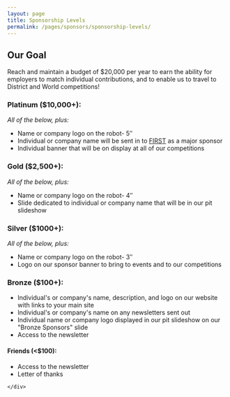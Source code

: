 ```yaml
---
layout: page
title: Sponsorship Levels
permalink: /pages/sponsors/sponsorship-levels/
---
```

<article class="page type-page status-publish">
	<div class="inside-article">
		<div class="entry-content" itemprop="text">
			<h2>Our Goal</h2>
			<p>Reach and maintain a budget of $20,000 per year to earn the ability for employers to match individual contributions, and to enable us to travel to District and World competitions!</p>
			<h3 class="levels">Platinum ($10,000+):</h3>
			<p><em>All of the below, plus:</em></p>
			<ul>
				<li>Name or company logo on the robot- 5&#8243;</li>
				<li>Individual or company name will be sent in to <a href="https://www.firstinspires.org/"
						rel="noopener" target="_blank">FIRST</a> as a major sponsor</li>
				<li>Individual banner that will be on display at all of our competitions</li>
			</ul>
			<h3 class="levels">Gold ($2,500+):</h3>
			<p><em>All of the below, plus:</em></p>
			<ul>
				<li>Name or company logo on the robot- 4&#8243;</li>
				<li>Slide dedicated to individual or company name that will be in our pit slideshow</li>
			</ul>
			<h3 class="levels">Silver ($1000+):</h3>
			<p><em>All of the below, plus:</em></p>
			<ul>
				<li>Name or company logo on the robot- 3&#8243;</li>
				<li>Logo on our sponsor banner to bring to events and to our competitions</li>
			</ul>
			<h3 class="levels">Bronze ($100+):</h3>
			<ul>
				<li>Individual's or company's name, description, and logo on our website with links to your main
					site</li>
				<li>Individual's or company's name on any newsletters sent out</li>
				<li>Individual name or company logo displayed in our pit slideshow on our "Bronze Sponsors" slide</li>
				<li>Access to the newsletter</li>
			</ul>
			<h4>Friends (&lt;$100):</h4>
			<ul>
				<li>Access to the newsletter</li>
				<li>Letter of thanks</li>
			</ul>
		</div>

	</div>
</article>